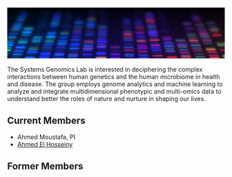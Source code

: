 ![Systems Genomics Lab](images/dna.jpg)

The Systems Genomics Lab is interested in deciphering the complex interactions between human genetics and the human microbiome in health and disease. The group employs genome analytics and machine learning to analyze and integrate multidimensional phenotypic and multi-omics data to understand better the roles of nature and nurture in shaping our lives.

## Current Members
- Ahmed Moustafa, PI
- [Ahmed El Hosseiny](members/ahmedelhosseiny.md)

## Former Members
